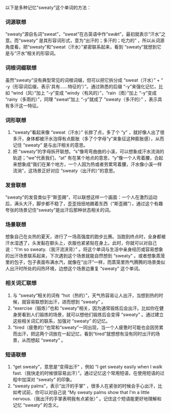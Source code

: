 以下是多种记忆“sweaty”这个单词的方法：

### 词源联想
“sweaty”源自名词“sweat”，“sweat”在古英语中作“swǣt”，最初就表示“汗水”之意。而“sweaty” 是其形容词形式，意为“出汗的；多汗的；吃力的” ，所以从词源角度看，把“sweaty”和“sweat（汗水）”紧密联系起来，看到 “sweaty”就想到它是与“汗水”相关的形容词。

### 词根词缀联想
虽然“sweaty”没有典型常见的词根词缀，但可以把它拆分成 “sweat（汗水）” + “ -y（形容词后缀，表示‘具有……特征的’）”。通过熟悉的后缀 “-y”来强化记忆，比如 “wind（风）”加上 “-y”变成 “windy（有风的）”，“rain（雨）”加上 “-y”变成 “rainy（多雨的）”，同理 “sweat”加上 “-y”就成了 “sweaty（多汗的）” ，表示具有多汗这一特征。 

### 词形联想
1. “sweaty”看起来像 “sweat（汗水）” 长胖了点，多了个 “y” ，就好像人出了很多汗，身体都被汗水泡得有点膨胀（多了个字母“y”来象征这种膨胀感），从而记住 “sweaty” 是与出汗相关的意思。
2. 把 “sweaty”的字母拆开联想。“s”像弯弯曲曲的小溪，可以想象成汗水流淌的轨迹；“we”代表我们，“at” 有在某个地点的意思，“y”像一个人弯着腰，合起来想象成“我们在某个地方，一个人因为热或者劳累弯着腰，汗水像小溪一样流淌”，这场景正好对应 “sweaty（出汗的）”的意思。

### 发音联想
“sweaty”的发音类似于“斯歪踢”，可以联想这样一个画面：一个人在激烈运动后，满头大汗，脚步都不稳了，歪歪扭扭地踢着东西（“斯歪踢”），通过这个有趣夸张的场景记住“sweaty”是出汗后那种状态相关的词。

### 场景联想
想象自己在炎热的夏天，进行了一场高强度的跑步比赛。当跑到终点时，全身都被汗水湿透了，头发黏在额头上，衣服也紧紧贴在身上。此时，你就可以对自己说：“I'm so sweaty.（我汗流浃背）” 。将这个单词与生活中亲身经历或容易想象的出汗场景联系起来，下次遇到这个场景就能自然想到 “sweaty” 。或者想象蒸笼里的包子，包子表面布满水汽，就像在“出汗”一样，而蒸笼里热气腾腾的场景类似人出汗时所处的闷热环境，边想这个场景边重复 “sweaty” 这个单词。

### 相关词汇联想
1. 与 “sweaty”相关的词有 “hot（热的）”，天气热容易让人出汗，当想到热的时候，就容易联想到出汗，进而想到 “sweaty” 。
2. “exercise（锻炼）”也和 “sweaty”相关，因为通常锻炼后会出汗。比如你在健身房看到人们锻炼的场景，就可以想他们锻炼后会变得 “sweaty” 。通过建立这些相关词汇的联系，加强对 “sweaty” 的记忆。
3. “tired（疲惫的）”也常和“sweaty”一同出现，当一个人疲惫时可能也会因劳累而出汗，把这两个词放在一起记忆，看到“tired”就想想有没有同时出汗的场景，从而想起 “sweaty” 。

### 短语联想
1. “get sweaty”，意思是“变得出汗” ，例如 “I get sweaty easily when I walk fast.（我快走的时候很容易出汗）”。通过记忆这个常用短语，在使用短语的过程中加深对 “sweaty” 的印象。
2. “sweaty palms”，表示“出汗的手掌” ，很多人在紧张的时候会手心出汗，比如考试前，你可以对自己说 “My sweaty palms show that I'm a little nervous.（我出汗的手掌表明我有点紧张）” 。记住这个短语能更好地理解和记忆 “sweaty” 的含义。 